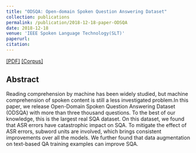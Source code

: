 ```yaml
---
title: "ODSQA: Open-domain Spoken Question Answering Dataset"
collection: publications
permalink: /publication/2018-12-18-paper-ODSQA
date: 2018-12-18
venue: 'IEEE Spoken Language Technology(SLT)'
paperurl: 
citation:
---
```

[[PDF]](https://arxiv.org/abs/1808.02280) [[Corpus]](https://github.com/chiahsuan156/ODSQA)


## Abstract
Reading comprehension by machine has been widely studied, but machine comprehension of spoken content is still a less investigated problem.In this paper, we release Open-Domain Spoken Question Answering Dataset (ODSQA) with more than three thousand questions. To the best of our knowledge, this is the largest real SQA dataset. On this dataset, we found that ASR errors have catastrophic impact on SQA. To mitigate the effect of ASR errors, subword units are involved, which brings consistent improvements over all the models. We further found that data augmentation on text-based QA training examples can improve SQA.
